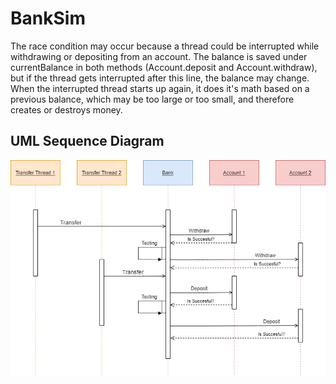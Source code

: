 # BankSim
The race condition may occur because a thread could be interrupted while withdrawing or depositing from an account. The balance is saved under currentBalance in both methods (Account.deposit and Account.withdraw), but if the thread gets interrupted after this line, the balance may change. When the interrupted thread starts up again, it does it's math based on a previous balance, which may be too large or too small, and therefore creates or destroys money.  

## UML Sequence Diagram
![GitHub Logo](https://github.com/3296Fall2020/banksim-03-irgangladen-cook/blob/master/UMLSequenceDiagram.png)
